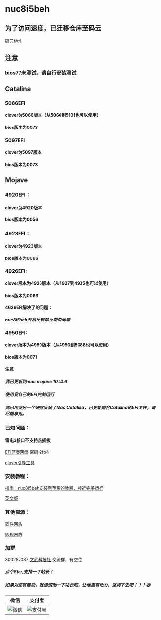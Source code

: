 # nuc8i5beh

## 为了访问速度，已迁移仓库至码云
[码云地址](https://gitee.com/wangdudyb/nuc8i5beh)

## 注意

### bios77未测试，请自行安装测试

## Catalina

### 5066EFI

#### clover为5066版本（从5066到5101也可以使用）

#### bios版本为0073

### 5097EFI

#### clover为5097版本

#### bios版本为0073

## Mojave

### 4920EFI：

#### clover为4920版本

#### bios版本为0056



### 4923EFI：

#### clover为4923版本

#### bios版本为0066



### 4926EFI:

#### clover版本为4926版本（从4927到4935也可以使用）

#### bios版本为0066

#### 4626EFI解决了的问题：

##### nuc8i5beh开机出现禁止符的问题



### 4950EFI:

#### clover版本为4950版本（从4950到5088也可以使用）

#### bios版本为0071



#### 注意

##### 我已更新到mac mojave 10.14.6

##### 使用我自己的EFI完美运行

##### 我已用我另一个硬盘安装了Mac Catalina，已更新适合Catalina的EFI文件，请尽情享用。



### 已知问题：

#### 雷电3接口不支持热插拔

 [EFI蓝奏网盘]( https://www.lanzous.com/b073ccvvc)   密码:2fp4 

[clover引导工具](https://github.com/Dids/clover-builder/releases)



### 安装教程：

[指南：nuc8i5beh安装黑苹果的教程，接近完美运行](https://wangdudyb.gitee.io/blog/mac-anzhuang.html)

[英文版](https://github.com/dongyubin/nuc8i5beh/blob/master/README-EN.md)

### 其他资源：

[软件网站](https://wangdudyb.gitee.io/blog/)

[影视网站](https://www.wangdu.site/)


### 加群

300287087        <a target="_blank" href="//shang.qq.com/wpa/qunwpa?idkey=0fced924c58ee0997c8560a01bcf4bf34ea684952a90c2bf8094fc2b0903711a">文武科技社</a>   交流群，有空位

##### 点个Star,支持一下站长！

##### 如果对您有帮助，就请资助一下站长吧，让他更有动力，坚持下去吧！！！😆

|                             微信                             |                            支付宝                            |
| :----------------------------------------------------------: | :----------------------------------------------------------: |
| ![微信](https://imgkr.cn-bj.ufileos.com/ad556a39-15d3-4930-ab08-a518b2050614.png) | ![支付宝](https://imgkr.cn-bj.ufileos.com/ec239de6-7acf-41c0-88d2-20e5dcddd0ee.jpg) |

